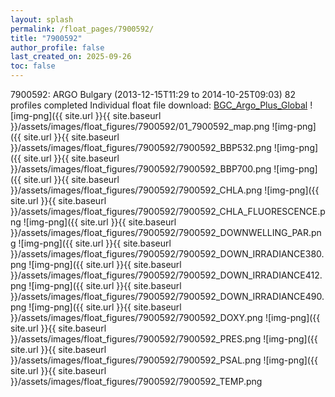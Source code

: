 ```yaml
---
layout: splash
permalink: /float_pages/7900592/
title: "7900592"
author_profile: false
last_created_on: 2025-09-26
toc: false
---
```

 
7900592: ARGO Bulgary (2013-12-15T11:29 to 2014-10-25T09:03)
82 profiles completed
Individual float file download: [BGC_Argo_Plus_Global](https://ftp.soest.hawaii.edu/bgc_argo_plus/Individual_Floats/outliers_removed/7900592_Sprof_processed.nc)
![img-png]({{ site.url }}{{ site.baseurl }}/assets/images/float_figures/7900592/01_7900592_map.png
![img-png]({{ site.url }}{{ site.baseurl }}/assets/images/float_figures/7900592/7900592_BBP532.png
![img-png]({{ site.url }}{{ site.baseurl }}/assets/images/float_figures/7900592/7900592_BBP700.png
![img-png]({{ site.url }}{{ site.baseurl }}/assets/images/float_figures/7900592/7900592_CHLA.png
![img-png]({{ site.url }}{{ site.baseurl }}/assets/images/float_figures/7900592/7900592_CHLA_FLUORESCENCE.png
![img-png]({{ site.url }}{{ site.baseurl }}/assets/images/float_figures/7900592/7900592_DOWNWELLING_PAR.png
![img-png]({{ site.url }}{{ site.baseurl }}/assets/images/float_figures/7900592/7900592_DOWN_IRRADIANCE380.png
![img-png]({{ site.url }}{{ site.baseurl }}/assets/images/float_figures/7900592/7900592_DOWN_IRRADIANCE412.png
![img-png]({{ site.url }}{{ site.baseurl }}/assets/images/float_figures/7900592/7900592_DOWN_IRRADIANCE490.png
![img-png]({{ site.url }}{{ site.baseurl }}/assets/images/float_figures/7900592/7900592_DOXY.png
![img-png]({{ site.url }}{{ site.baseurl }}/assets/images/float_figures/7900592/7900592_PRES.png
![img-png]({{ site.url }}{{ site.baseurl }}/assets/images/float_figures/7900592/7900592_PSAL.png
![img-png]({{ site.url }}{{ site.baseurl }}/assets/images/float_figures/7900592/7900592_TEMP.png
